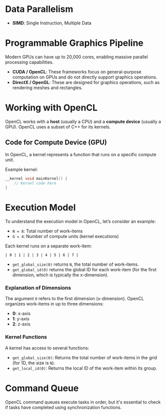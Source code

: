 
# Data Parallelism

- **SIMD**: Single Instruction, Multiple Data

# Programmable Graphics Pipeline

Modern GPUs can have up to 20,000 cores, enabling massive parallel processing capabilities.

- **CUDA / OpenCL**: These frameworks focus on general-purpose computation on GPUs and do not directly support graphics operations.
- **DirectX / OpenGL**: These are designed for graphics operations, such as rendering meshes and rectangles.

# Working with OpenCL

OpenCL works with a **host** (usually a CPU) and a **compute device** (usually a GPU). OpenCL uses a subset of C++ for its kernels.

## Code for Compute Device (GPU)

In OpenCL, a kernel represents a function that runs on a specific compute unit.

Example kernel:

```c
__kernel void mainKernel() {
    // Kernel code here
}
```

# Execution Model

To understand the execution model in OpenCL, let’s consider an example:

- `N = 8`: Total number of work-items
- `G = 4`: Number of compute units (kernel executions)

Each kernel runs on a separate work-item:
```
| 0 | 1 | 2 | 3 | 4 | 5 | 6 | 7 |
```

- `get_global_size(0)` returns `N`, the total number of work-items.
- `get_global_id(0)` returns the global ID for each work-item (for the first dimension, which is typically the x-dimension).

### Explanation of Dimensions

The argument `0` refers to the first dimension (x-dimension). OpenCL organizes work-items in up to three dimensions:
- **0**: x-axis
- **1**: y-axis
- **2**: z-axis

### Kernel Functions

A kernel has access to several functions:
- `get_global_size(0)`: Returns the total number of work-items in the grid (for 1D, the size is `N`).
- `get_local_id(0)`: Returns the local ID of the work-item within its group.

# Command Queue

OpenCL command queues execute tasks in order, but it's essential to check if tasks have completed using synchronization functions.

